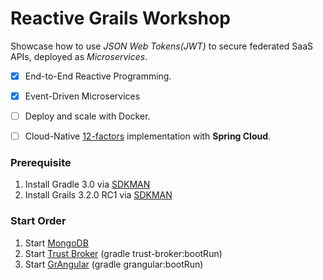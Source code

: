 Reactive Grails Workshop
========================

Showcase how to use *JSON Web Tokens(JWT)* to secure federated SaaS APIs, deployed as *Microservices*.

- [x] End-to-End Reactive Programming. 
- [x] Event-Driven Microservices
- [ ] Deploy and scale with Docker.
- [ ] Cloud-Native [12-factors](https://12factor.net/) implementation with **Spring Cloud**.


### Prerequisite
1. Install Gradle 3.0 via [SDKMAN](http://sdkman.io/)
2. Install Grails 3.2.0 RC1 via [SDKMAN](http://sdkman.io/)


### Start Order
1. Start [MongoDB](./MONGO.md)
2. Start [Trust Broker](/trust-broker/) (gradle trust-broker:bootRun)
3. Start [GrAngular](/grangular/) (gradle grangular:bootRun)